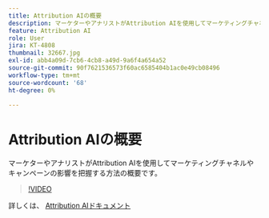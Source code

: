 ```yaml
---
title: Attribution AIの概要
description: マーケターやアナリストがAttribution AIを使用してマーケティングチャネルやキャンペーンの影響を把握する方法の概要です。
feature: Attribution AI
role: User
jira: KT-4808
thumbnail: 32667.jpg
exl-id: abb4a09d-7cb6-4cb8-a49d-9a6f4a654a52
source-git-commit: 90f7621536573f60ac6585404b1ac0e49cb08496
workflow-type: tm+mt
source-wordcount: '68'
ht-degree: 0%

---
```


# Attribution AIの概要

マーケターやアナリストがAttribution AIを使用してマーケティングチャネルやキャンペーンの影響を把握する方法の概要です。

>[!VIDEO](https://video.tv.adobe.com/v/32667?quality=12&learn=on)

詳しくは、 [Attribution AIドキュメント](https://experienceleague.adobe.com/docs/experience-platform/intelligent-services/attribution-ai/overview.html)
